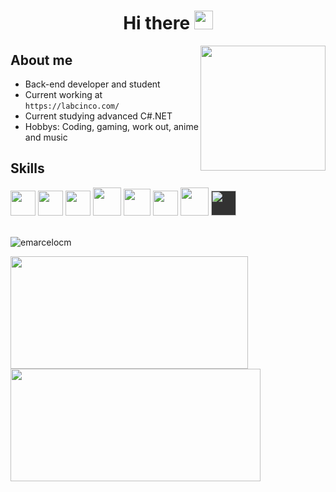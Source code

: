 ### <h1 align="center">Hi there <img src="https://github.com/blackcater/blackcater/raw/main/images/Hi.gif" height="30"/></h1>
<head><link rel="stylesheet" href="https://cdn.jsdelivr.net/gh/devicons/devicon@v2.15.1/devicon.min.css"><head>

<a href="#"><img align="right" src="https://github.com/blackcater/blackcater/raw/main/images/banner.gif" width="200 " height="200" /></a>

## About me

- Back-end developer and student
- Current working at ```https://labcinco.com/```
- Current studying advanced C#.NET
- Hobbys: Coding, gaming, work out, anime and music

## Skills

<img src="https://cdn.jsdelivr.net/gh/devicons/devicon/icons/c/c-original.svg" width="40" height="40"/> <img src="https://cdn.jsdelivr.net/gh/devicons/devicon/icons/cplusplus/cplusplus-original.svg" width="40" height="40"/> <img src="https://cdn.jsdelivr.net/gh/devicons/devicon/icons/csharp/csharp-original.svg" width="40" height="40"/> <img src="https://cdn.jsdelivr.net/gh/devicons/devicon/icons/java/java-original.svg" width="45" height="45"/> <img src="https://cdn.jsdelivr.net/gh/devicons/devicon/icons/phpstorm/phpstorm-original.svg" width="43" height="43"/>
<img src="https://cdn.jsdelivr.net/gh/devicons/devicon/icons/mysql/mysql-plain.svg" width="40" height="40"/> <img src="https://cdn.jsdelivr.net/gh/devicons/devicon/icons/dot-net/dot-net-original.svg" width="45" height="45"/> <i style="background-color: #000000 !important; opacity: 0.8; display: inline-block;"><img src="https://cdn.jsdelivr.net/gh/devicons/devicon/icons/unity/unity-original.svg" width="40" height="40"/> </i>
</br></br>
<p align="left"> <img src="https://komarev.com/ghpvc/?username=emarcelocm&label=Profile%20views&color=0e75b6&style=flat" alt="emarcelocm" /> </p>
  
<div>
<a href="https://github.com/EMarceloCM">
<img height="180em" src="https://github-readme-stats.vercel.app/api/top-langs/?username=EMarceloCM&layout=compact&langs_count=7&theme=blue-green&title_color=007ACC&icon_color=007ACC" style="width: 380px;"/>
<img height="180em" src="https://github-readme-stats.vercel.app/api?username=EMarceloCM&show_icons=true&theme=blue-green&include_all_commits=true&count_private=true&hide=contribs" style="width: 400px;"/>
</div>

